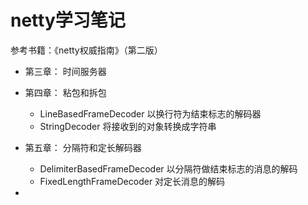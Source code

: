 # netty学习笔记

参考书籍：《netty权威指南》（第二版） 

- 第三章： 时间服务器
    
- 第四章： 粘包和拆包
    - LineBasedFrameDecoder 以换行符为结束标志的解码器
    - StringDecoder 将接收到的对象转换成字符串

- 第五章： 分隔符和定长解码器
    - DelimiterBasedFrameDecoder 以分隔符做结束标志的消息的解码
    - FixedLengthFrameDecoder 对定长消息的解码
    
- 